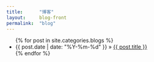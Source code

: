 ```yaml
---
title:      "博客"
layout:     blog-front
permalink:  "blog"
---
```


<div id="home">
  <ul class="posts">
    {% for post in site.categories.blogs %}
      <li><span>{{ post.date | date: "%Y-%m-%d"  }}</span> 
        &raquo; <a href="{{ site.url }}{{ post.url }}">{{ post.title }}</a>
      </li>
    {% endfor %}
  </ul>
</div>

